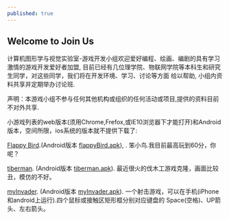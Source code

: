 ```yaml
---
published: true
---
```


## Welcome to Join Us

  计算机图形学与视觉实验室-游戏开发小组欢迎爱好编程、绘画、编剧的具有学习激情的游戏开发爱好者加盟,
  目前已经有几位理学院、物联网学院等本科生和研究生同学，对这些同学，我们将在开发环境、学习、讨论等方面
  给以帮助, 小组内资料共享并定期举办讨论班.
  
  声明：本游戏小组不参与任何其他机构或组织的任何活动或项目,提供的资料目前不对外共享.
  
  小游戏列表的web版本(须用Chrome,Frefox,或IE10浏览器下才能打开)和Android版本，空间所限，ios系统的版本就不提供下载了: 
  
  [Flappy Bird](http://games.hwdong.com/flappyBird/).(Android版本 [flappyBird.apk](http://games.hwdong.com/flappyBird.apk)), . 笨小鸟.我目前最高玩到60分，你呢？

   [tiberman](http://games.hwdong.com/tiberman/). (Android版本 [tiberman.apk](http://games.hwdong.com/tiberman.apk)). 最近很火的伐木工游戏克隆，画面比较丑，模仿的不好。
   
   [myInvader](http://games.hwdong.com/myInvader/). (Android版本 [myInvader.apk](http://games.hwdong.com/myInvader.apk)). 一个射击游戏，可以在手机(iPhone和android上运行).四个鼠标或接触区矩形框分别对应键盘的 Space(空格)、UP箭头、左右箭头。